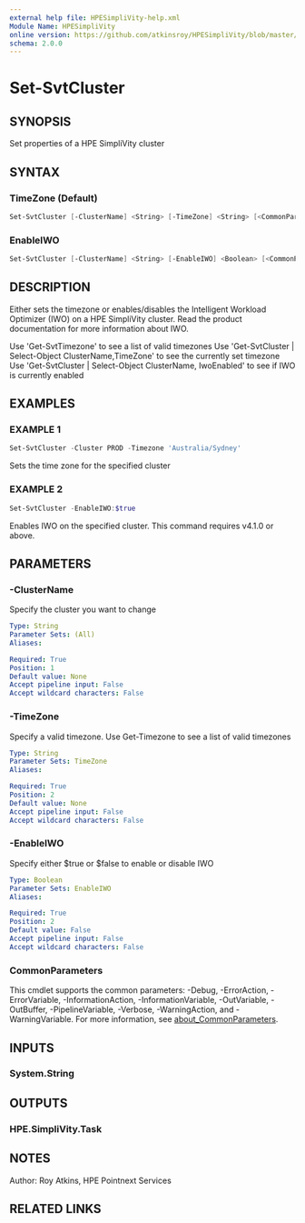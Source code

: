 ```yaml
---
external help file: HPESimpliVity-help.xml
Module Name: HPESimpliVity
online version: https://github.com/atkinsroy/HPESimpliVity/blob/master/docs/Get-SvtDatastoreComputeNode.md
schema: 2.0.0
---
```


# Set-SvtCluster

## SYNOPSIS

Set properties of a HPE SimpliVity cluster

## SYNTAX

### TimeZone (Default)

```PowerShell
Set-SvtCluster [-ClusterName] <String> [-TimeZone] <String> [<CommonParameters>]
```

### EnableIWO

```PowerShell
Set-SvtCluster [-ClusterName] <String> [-EnableIWO] <Boolean> [<CommonParameters>]
```

## DESCRIPTION

Either sets the timezone or enables/disables the Intelligent Workload Optimizer (IWO) on a HPE SimpliVity cluster. Read the product documentation for more information about IWO.

Use 'Get-SvtTimezone' to see a list of valid timezones
Use 'Get-SvtCluster | Select-Object ClusterName,TimeZone' to see the currently set timezone
Use 'Get-SvtCluster | Select-Object ClusterName, IwoEnabled' to see if IWO is currently enabled

## EXAMPLES

### EXAMPLE 1

```PowerShell
Set-SvtCluster -Cluster PROD -Timezone 'Australia/Sydney'
```

Sets the time zone for the specified cluster

### EXAMPLE 2

```PowerShell
Set-SvtCluster -EnableIWO:$true
```

Enables IWO on the specified cluster.
This command requires v4.1.0 or above.

## PARAMETERS

### -ClusterName

Specify the cluster you want to change

```yaml
Type: String
Parameter Sets: (All)
Aliases:

Required: True
Position: 1
Default value: None
Accept pipeline input: False
Accept wildcard characters: False
```

### -TimeZone

Specify a valid timezone. Use Get-Timezone to see a list of valid timezones

```yaml
Type: String
Parameter Sets: TimeZone
Aliases:

Required: True
Position: 2
Default value: None
Accept pipeline input: False
Accept wildcard characters: False
```

### -EnableIWO

Specify either $true or $false to enable or disable IWO

```yaml
Type: Boolean
Parameter Sets: EnableIWO
Aliases:

Required: True
Position: 2
Default value: False
Accept pipeline input: False
Accept wildcard characters: False
```

### CommonParameters

This cmdlet supports the common parameters: -Debug, -ErrorAction, -ErrorVariable, -InformationAction, -InformationVariable, -OutVariable, -OutBuffer, -PipelineVariable, -Verbose, -WarningAction, and -WarningVariable. For more information, see [about_CommonParameters](http://go.microsoft.com/fwlink/?LinkID=113216).

## INPUTS

### System.String

## OUTPUTS

### HPE.SimpliVity.Task

## NOTES

Author: Roy Atkins, HPE Pointnext Services

## RELATED LINKS
